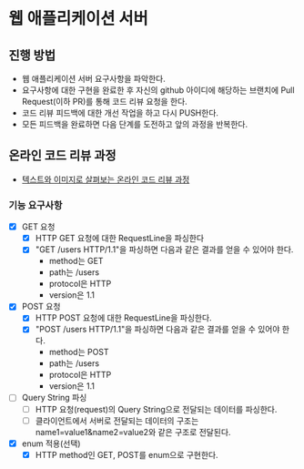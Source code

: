 # 웹 애플리케이션 서버
## 진행 방법
* 웹 애플리케이션 서버 요구사항을 파악한다.
* 요구사항에 대한 구현을 완료한 후 자신의 github 아이디에 해당하는 브랜치에 Pull Request(이하 PR)를 통해 코드 리뷰 요청을 한다.
* 코드 리뷰 피드백에 대한 개선 작업을 하고 다시 PUSH한다.
* 모든 피드백을 완료하면 다음 단계를 도전하고 앞의 과정을 반복한다.

## 온라인 코드 리뷰 과정
* [텍스트와 이미지로 살펴보는 온라인 코드 리뷰 과정](https://github.com/next-step/nextstep-docs/tree/master/codereview)

### 기능 요구사항
- [X] GET 요청
  - [X] HTTP GET 요청에 대한 RequestLine을 파싱한다
  - [X]  "GET /users HTTP/1.1"을 파싱하면 다음과 같은 결과를 얻을 수 있어야 한다.
      - method는 GET
      - path는 /users
      - protocol은 HTTP
      - version은 1.1
- [X] POST 요청
  - [X] HTTP POST 요청에 대한 RequestLine을 파싱한다.
  - [X] "POST /users HTTP/1.1"을 파싱하면 다음과 같은 결과를 얻을 수 있어야 한다.
    - method는 POST
    - path는 /users
    - protocol은 HTTP
    - version은 1.1
- [ ] Query String 파싱
  - [ ] HTTP 요청(request)의 Query String으로 전달되는 데이터를 파싱한다.
  - [ ] 클라이언트에서 서버로 전달되는 데이터의 구조는 name1=value1&name2=value2와 같은 구조로 전달된다.
- [X] enum 적용(선택)
  - [X] HTTP method인 GET, POST를 enum으로 구현한다.